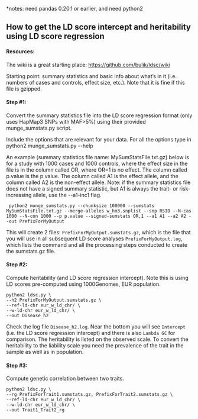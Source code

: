 *notes: need pandas 0.20.1 or earlier, and need python2

## How to get the LD score intercept and heritability using LD score regression

#### Resources: 
The wiki is a great starting place: https://github.com/bulik/ldsc/wiki

Starting point: summary statistics and basic info about what’s in it (i.e. numbers of cases and controls, effect size, etc.). 
Note that it is fine if this file is gzipped. 

#### Step #1: 
Convert the summary statistics file into the LD score regression format (only uses HapMap3 SNPs with MAF>5%) using their provided munge_sumstats.py script.

Include the options that are relevant for your data. For all the options type in python2 munge_sumstats.py --help

An example (summary statistics file name: MySumStatsFile.txt.gz) below is for a study with 1000 cases and 1000 controls, 
where the effect size in the file is in the column called OR, where OR=1 is no effect. The column called p.value is the p value. 
The column called A1 is the effect allele, and the column called A2 is the non-effect allele. 
Note: if the summary statistics file does not have a signed summary statistic, but A1 is always the trait- or risk-increasing allele, use the --a1-inc1 flag.

``` python2 munge_sumstats.py --chunksize 100000 --sumstats MySumStatsFile.txt.gz --merge-alleles w_hm3.snplist --snp RSID --N-cas 1000 --N-con 1000 --p p.value --signed-sumstats OR,1 --a1 A1 --a2 A2 --out PrefixForMyOutput```

This will create 2 files: 
`PrefixForMyOutput.sumstats.gz`, which is the file that you will use in all subsequent LD score analyses
`PrefixForMyOutput.log`, which lists the command and all the processing steps conducted to create the sumstats.gz file.

#### Step #2: 
Compute heritability (and LD score regression intercept). Note this is using LD scores pre-computed using 1000Genomes, EUR population.

```
python2 ldsc.py \
--h2 PrefixForMyOutput.sumstats.gz \
--ref-ld-chr eur_w_ld_chr/ \
--w-ld-chr eur_w_ld_chr/ \
--out Disease_h2
```

Check the log file `Disease_h2.log`. Near the bottom you will see `Intercept` (i.e. the LD score regression intercept) and there is also `Lambda GC` for comparison.
The heritability is listed on the observed scale. To convert the heritability to the liability scale you need the prevalence of the trait in the sample as well as in population.

#### Step #3: 
Compute genetic correlation between two traits.

```
python2 ldsc.py \
--rg PrefixForTrait1.sumstats.gz, PrefixForTrait2.sumstats.gz \
--ref-ld-chr eur_w_ld_chr/ \
--w-ld-chr eur_w_ld_chr/ \
--out Trait1_Trait2_rg
```

